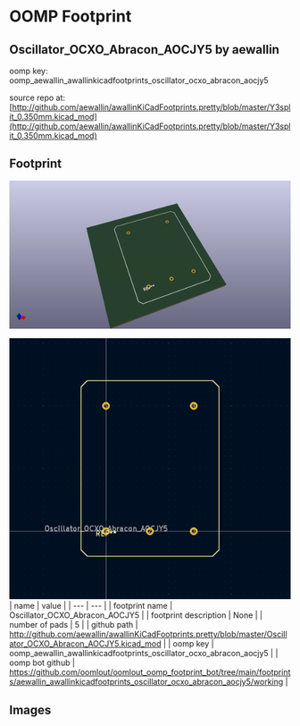 # OOMP Footprint  
## Oscillator_OCXO_Abracon_AOCJY5  by aewallin  
  
oomp key: oomp_aewallin_awallinkicadfootprints_oscillator_ocxo_abracon_aocjy5  
  
source repo at: [http://github.com/aewallin/awallinKiCadFootprints.pretty/blob/master/Y3split_0.350mm.kicad_mod](http://github.com/aewallin/awallinKiCadFootprints.pretty/blob/master/Y3split_0.350mm.kicad_mod)  
## Footprint  
  
[![working_kicad_pcb_3d.png](working_kicad_pcb_3d_600.png)](working_kicad_pcb_3d.png)  
  
[![working.png](working_600.png)](working.png)  
| name | value | 
| --- | --- | 
| footprint name | Oscillator_OCXO_Abracon_AOCJY5 | 
| footprint description | None | 
| number of pads | 5 | 
| github path | http://github.com/aewallin/awallinKiCadFootprints.pretty/blob/master/Oscillator_OCXO_Abracon_AOCJY5.kicad_mod | 
| oomp key | oomp_aewallin_awallinkicadfootprints_oscillator_ocxo_abracon_aocjy5 | 
| oomp bot github | https://github.com/oomlout/oomlout_oomp_footprint_bot/tree/main/footprints/aewallin_awallinkicadfootprints_oscillator_ocxo_abracon_aocjy5/working | 
## Images  
